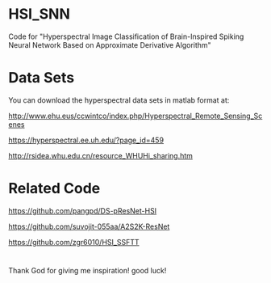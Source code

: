 # HSI_SNN
Code for "Hyperspectral Image Classification of Brain-Inspired Spiking Neural Network Based on Approximate Derivative Algorithm"

# Data Sets
You can download the hyperspectral data sets in matlab format at: 

http://www.ehu.eus/ccwintco/index.php/Hyperspectral_Remote_Sensing_Scenes

https://hyperspectral.ee.uh.edu/?page_id=459

http://rsidea.whu.edu.cn/resource_WHUHi_sharing.htm

# Related Code
https://github.com/pangpd/DS-pResNet-HSI

https://github.com/suvojit-055aa/A2S2K-ResNet 

https://github.com/zgr6010/HSI_SSFTT

#  
Thank God for giving me inspiration! good luck!
